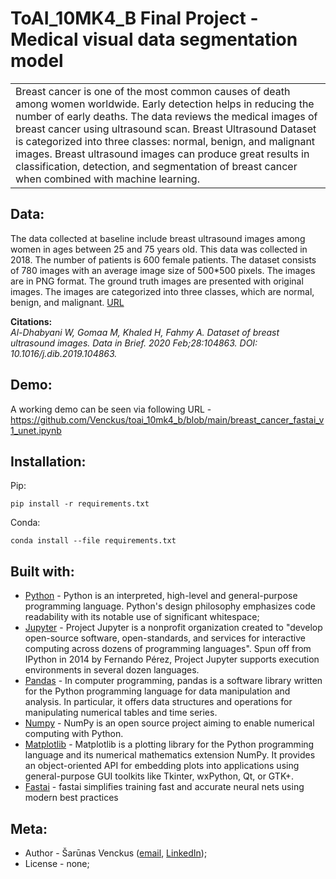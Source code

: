 # ToAI_10MK4_B Final Project - Medical visual data segmentation model

<table>
  <tr>
    <td>
      Breast cancer is one of the most common causes of death among women worldwide. Early detection helps in reducing the number of early deaths. The data reviews the medical images of breast cancer using ultrasound scan. Breast Ultrasound Dataset is categorized into three classes: normal, benign, and malignant images. Breast ultrasound images can produce great results in classification, detection, and segmentation of breast cancer when combined with machine learning.  
    </td>
  </tr>
</table>

## Data:
The data collected at baseline include breast ultrasound images among women in ages between 25 and 75 years old. This data was collected in 2018. The number of patients is 600 female patients. The dataset consists of 780 images with an average image size of 500*500 pixels. The images are in PNG format. The ground truth images are presented with original images. The images are categorized into three classes, which are normal, benign, and malignant.
[URL](https://www.kaggle.com/aryashah2k/breast-ultrasound-images-dataset)  

**Citations:**  
_Al-Dhabyani W, Gomaa M, Khaled H, Fahmy A. Dataset of breast ultrasound images. Data in Brief. 2020 Feb;28:104863. DOI: 10.1016/j.dib.2019.104863._
	
	
## Demo:
A working demo can be seen via following URL - https://github.com/Venckus/toai_10mk4_b/blob/main/breast_cancer_fastai_v1_unet.ipynb

## Installation:
Pip:
```
pip install -r requirements.txt
```
Conda:
```
conda install --file requirements.txt
```

## Built with:
- [Python](https://www.python.org) - Python is an interpreted, high-level and general-purpose programming language. Python's design philosophy emphasizes code readability with its notable use of significant whitespace;
- [Jupyter](https://jupyter.org) - Project Jupyter is a nonprofit organization created to "develop open-source software, open-standards, and services for interactive computing across dozens of programming languages". Spun off from IPython in 2014 by Fernando Pérez, Project Jupyter supports execution environments in several dozen languages.
- [Pandas](https://pandas.pydata.org) - In computer programming, pandas is a software library written for the Python programming language for data manipulation and analysis. In particular, it offers data structures and operations for manipulating numerical tables and time series.
- [Numpy](https://numpy.org/) - NumPy is an open source project aiming to enable numerical computing with Python. 
- [Matplotlib](https://matplotlib.org) - Matplotlib is a plotting library for the Python programming language and its numerical mathematics extension NumPy. It provides an object-oriented API for embedding plots into applications using general-purpose GUI toolkits like Tkinter, wxPython, Qt, or GTK+.
- [Fastai](https://github.com/fastai/fastai) - fastai simplifies training fast and accurate neural nets using modern best practices

## Meta:
- Author - Šarūnas Venckus ([email](mailto:), [LinkedIn](https://linkedin.com/in/sarunas-venckus-67831884));
- License - none;

